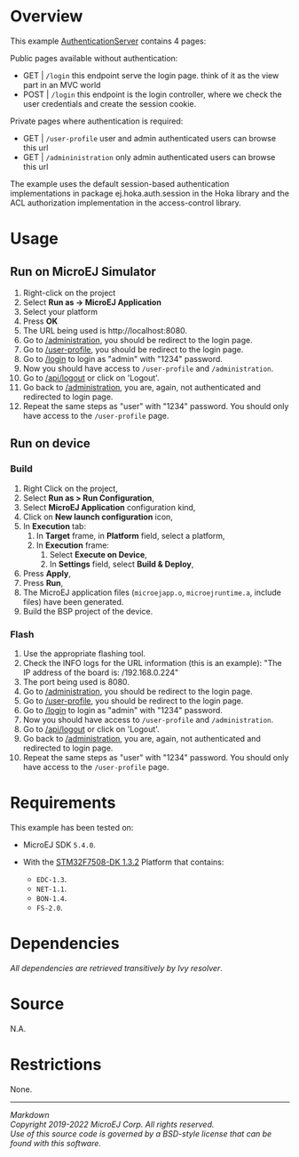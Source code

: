 # Overview

This example [AuthenticationServer](src/main/java/com/microej/example/hoka/AuthenticationServer.java)  contains 4 pages:

Public pages available without authentication:

- GET | `/login` this endpoint serve the login page. think of it as the view part in an MVC world
- POST | `/login` this endpoint is the login controller, where we check the user credentials and create the session cookie.

Private pages where authentication is required:

- GET | `/user-profile` user and admin authenticated users can browse this url
- GET | `/admininistration` only admin authenticated users can browse this url

The example uses the default session-based authentication implementations in package ej.hoka.auth.session in the Hoka library and the ACL authorization implementation in the access-control library.
 

# Usage

## Run on MicroEJ Simulator

1. Right-click on the project
2. Select **Run as -> MicroEJ Application**
3. Select your platform 
4. Press **OK**
5. The URL being used is http://localhost:8080.
6. Go to [/administration](http://localhost:8080/administration), you should be redirect to the login page.
7. Go to [/user-profile](http://localhost:8080/user-profile), you should be redirect to the login page.
8. Go to [/login](http://localhost:8080/login) to login as "admin" with "1234" password.
9. Now you should have access to `/user-profile` and `/administration`.
10. Go to [/api/logout](http://localhost:8080/logout) or click on 'Logout'.
11. Go back to [/administration](http://localhost:8080/administration), you are, again, not authenticated and redirected to login page.
12. Repeat the same steps as "user" with "1234" password. You should only have access to the `/user-profile` page.

## Run on device

### Build

1. Right Click on the project,
2. Select **Run as > Run Configuration**,
3. Select **MicroEJ Application** configuration kind,
4. Click on **New launch configuration** icon,
5. In **Execution** tab:
	1. In **Target** frame, in **Platform** field, select a platform,
	2. In **Execution** frame:
		1. Select **Execute on Device**,
		2. In **Settings** field, select **Build & Deploy**,
6. Press **Apply**,
7. Press **Run**,
8. The MicroEJ application files (`microejapp.o`, `microejruntime.a`, include files) have been generated.
9. Build the BSP project of the device.

### Flash

1. Use the appropriate flashing tool.
2. Check the INFO logs for the URL information (this is an example): "The IP address of the board is: /192.168.0.224"
3. The port being used is 8080.
4. Go to [/administration](http://192.168.0.224:8080/administration), you should be redirect to the login page.
5. Go to [/user-profile](http://192.168.0.224:8080/user-profile), you should be redirect to the login page.
6. Go to [/login](http://192.168.0.224:8080/login) to login as "admin" with "1234" password.
7. Now you should have access to `/user-profile` and `/administration`.
8. Go to [/api/logout](http://192.168.0.224:8080/logout) or click on 'Logout'.
9. Go back to [/administration](http://192.168.0.224:8080/administration), you are, again, not authenticated and redirected to login page.
10. Repeat the same steps as "user" with "1234" password. You should only have access to the `/user-profile` page.


# Requirements

This example has been tested on:

* MicroEJ SDK `5.4.0`.
* With the [STM32F7508-DK 1.3.2](https://github.com/MicroEJ/Platform-STMicroelectronics-STM32F7508-DK/tree/1.3.2) Platform that contains:

	* `EDC-1.3`.
	* `NET-1.1`.
	* `BON-1.4`.
	* `FS-2.0`.	

# Dependencies

*All dependencies are retrieved transitively by Ivy resolver*.

# Source

N.A.

# Restrictions

None.

---
_Markdown_   
_Copyright 2019-2022 MicroEJ Corp. All rights reserved._   
_Use of this source code is governed by a BSD-style license that can be found with this software._   